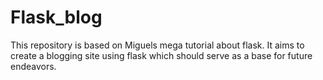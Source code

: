 # Flask_blog
This repository is based on Miguels mega tutorial about flask. It aims to create a blogging site using flask which should serve as a base for future endeavors. 

